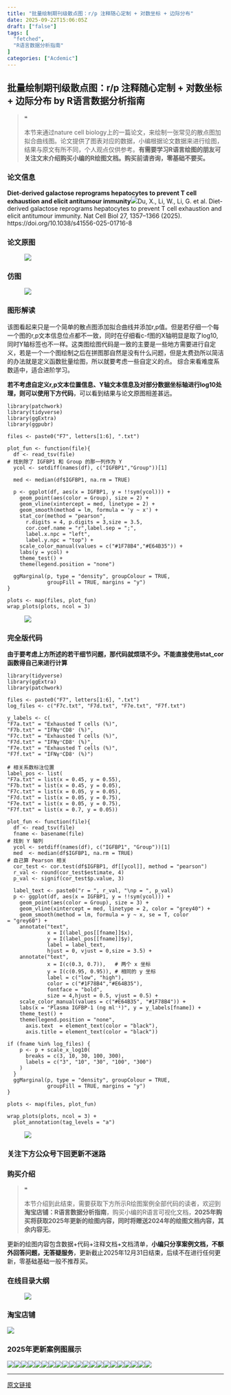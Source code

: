 ```yaml
---
title: "批量绘制期刊级散点图：r/p 注释随心定制 + 对数坐标 + 边际分布"
date: 2025-09-22T15:06:05Z
draft: ["false"]
tags: [
  "fetched",
  "R语言数据分析指南"
]
categories: ["Acdemic"]
---
```

批量绘制期刊级散点图：r/p 注释随心定制 + 对数坐标 + 边际分布 by R语言数据分析指南
------
<div><section data-tool="mdnice编辑器" data-website="https://www.mdnice.com" data-pm-slice="0 0 []"><blockquote><span><span leaf="">❝</span></span><p><span leaf="">本节来通过nature cell biology上的一篇论文，来绘制一张常见的散点图加拟合曲线图。论文提供了图表对应的数据，小编根据论文数据来进行绘图，结果与原文有所不同，个人观点仅供参考。</span><strong><span leaf="">有需要学习R语言绘图的朋友可关注文末介绍购买小编的R绘图文档。购买前请咨询，零基础不要买。</span></strong></p></blockquote><h3 data-cacheurl="" data-remoteid="" data-tool="mdnice编辑器"><span></span><span><span leaf="">论文信息</span></span><span></span></h3><p data-tool="mdnice编辑器"><strong><span leaf="">Diet-derived galactose reprograms hepatocytes to prevent T cell exhaustion and elicit antitumour immunity</span></strong><span leaf=""><img data-src="https://mmbiz.qpic.cn/mmbiz_png/EibnicgwScTAZcGoBLbrEHrClIic4xCxzliakQ4Rl5uAGZpjdia54ZssulCaoUpaxOZtibB5ticDqZWEHEXuK8MpD9Q5g/640?wx_fmt=png&amp;from=appmsg" data-ratio="0.4361111111111111" data-type="png" data-w="1080" data-imgfileid="100051793" src="https://mmbiz.qpic.cn/mmbiz_png/EibnicgwScTAZcGoBLbrEHrClIic4xCxzliakQ4Rl5uAGZpjdia54ZssulCaoUpaxOZtibB5ticDqZWEHEXuK8MpD9Q5g/640?wx_fmt=png&amp;from=appmsg">Du, X., Li, W., Li, G. et al. Diet-derived galactose reprograms hepatocytes to prevent T cell exhaustion and elicit antitumour immunity. Nat Cell Biol 27, 1357–1366 (2025). https://doi.org/10.1038/s41556-025-01716-8</span></p><h3 data-cacheurl="" data-remoteid="" data-tool="mdnice编辑器"><span></span><span><span leaf="">论文原图</span></span><span></span></h3><figure data-tool="mdnice编辑器"><span leaf=""><img data-src="https://mmbiz.qpic.cn/mmbiz_jpg/EibnicgwScTAZcGoBLbrEHrClIic4xCxzliaVI66QwFzeXh6M23t7A35Onvd3dicgSfN91Kygxx4I2886L9ASBzrlsw/640?wx_fmt=jpeg&amp;from=appmsg" data-ratio="0.7361111111111112" data-type="jpeg" data-w="1080" data-imgfileid="100051794" src="https://mmbiz.qpic.cn/mmbiz_jpg/EibnicgwScTAZcGoBLbrEHrClIic4xCxzliaVI66QwFzeXh6M23t7A35Onvd3dicgSfN91Kygxx4I2886L9ASBzrlsw/640?wx_fmt=jpeg&amp;from=appmsg"></span></figure><h3 data-cacheurl="" data-remoteid="" data-tool="mdnice编辑器"><span></span><span><span leaf="">仿图</span></span><span></span></h3><figure data-tool="mdnice编辑器"><span leaf=""><img data-src="https://mmbiz.qpic.cn/mmbiz_png/EibnicgwScTAZcGoBLbrEHrClIic4xCxzlialFKUzTmn4sjMOK2QYTKG3Dh10jdceA92uurv571nqCEfbia9JN5aEww/640?wx_fmt=png&amp;from=appmsg" data-ratio="0.5370370370370371" data-type="png" data-w="1080" data-imgfileid="100051790" src="https://mmbiz.qpic.cn/mmbiz_png/EibnicgwScTAZcGoBLbrEHrClIic4xCxzlialFKUzTmn4sjMOK2QYTKG3Dh10jdceA92uurv571nqCEfbia9JN5aEww/640?wx_fmt=png&amp;from=appmsg"></span></figure><h3 data-cacheurl="" data-remoteid="" data-tool="mdnice编辑器"><span></span><span><span leaf="">图形解读</span></span><span></span></h3><p data-tool="mdnice编辑器"><span leaf="">该图看起来只是一个简单的散点图添加拟合曲线并添加r,p值。但是若仔细一个每一个图的r,p文本信息位点都不一致，同时在仔细看c-f图的X轴明显是取了log10,同时Y轴标签也不一样。这类图绘图代码是一致的主要是一些地方需要进行自定义，若是一个一个图绘制之后在拼图那自然是没有什么问题，但是太费劲所以简洁的办法就是定义函数批量绘图，所以就要考虑一些自定义的点。 综合来看难度系数适中，适合进阶学习。</span></p><p data-tool="mdnice编辑器"><strong><span leaf="">若不考虑自定义r,p文本位置信息、Y轴文本信息及对部分数据坐标轴进行log10处理，则可以使用下方代码</span></strong><span leaf="">，可以看到结果与论文原图相差甚远。</span></p><pre data-tool="mdnice编辑器"><span data-cacheurl="" data-remoteid=""></span><code><span><span leaf="">library</span></span><span leaf="">(patchwork)</span><span leaf=""><br></span><span><span leaf="">library</span></span><span leaf="">(tidyverse)</span><span leaf=""><br></span><span><span leaf="">library</span></span><span leaf="">(ggExtra)</span><span leaf=""><br></span><span><span leaf="">library</span></span><span leaf="">(ggpubr)</span><span leaf=""><br></span><span leaf=""><br></span><span leaf="">files &lt;- paste0(</span><span><span leaf="">"F7"</span></span><span leaf="">, letters[</span><span><span leaf="">1</span></span><span leaf="">:</span><span><span leaf="">6</span></span><span leaf="">], </span><span><span leaf="">".txt"</span></span><span leaf="">)</span><span leaf=""><br></span><span leaf=""><br></span><span leaf="">plot_fun &lt;- </span><span><span leaf="">function</span></span><span leaf="">(file){</span><span leaf=""><br></span><span leaf="">  df &lt;- read_tsv(file)</span><span leaf=""><br></span><span><span leaf=""># 找到除了 IGFBP1 和 Group 的那一列作为 Y</span></span><span leaf=""><br></span><span leaf="">  ycol &lt;- setdiff(names(df), c(</span><span><span leaf="">"IGFBP1"</span></span><span leaf="">,</span><span><span leaf="">"Group"</span></span><span leaf="">))[</span><span><span leaf="">1</span></span><span leaf="">]</span><span leaf=""><br></span><span leaf=""><br></span><span leaf="">  med &lt;- median(df$IGFBP1, na.rm = </span><span><span leaf="">TRUE</span></span><span leaf="">)</span><span leaf=""><br></span><span leaf=""><br></span><span leaf="">  p &lt;- ggplot(df, aes(x = IGFBP1, y = !!sym(ycol))) +</span><span leaf=""><br></span><span leaf="">    geom_point(aes(color = Group), size = </span><span><span leaf="">2</span></span><span leaf="">) +</span><span leaf=""><br></span><span leaf="">    geom_vline(xintercept = med, linetype = </span><span><span leaf="">2</span></span><span leaf="">) +</span><span leaf=""><br></span><span leaf="">    geom_smooth(method = lm, formula = </span><span><span leaf="">'y ~ x'</span></span><span leaf="">) +</span><span leaf=""><br></span><span leaf="">    stat_cor(method = </span><span><span leaf="">"pearson"</span></span><span leaf="">,</span><span leaf=""><br></span><span leaf="">      r.digits = </span><span><span leaf="">4</span></span><span leaf="">, p.digits = </span><span><span leaf="">3</span></span><span leaf="">,size = </span><span><span leaf="">3.5</span></span><span leaf="">,</span><span leaf=""><br></span><span leaf="">      cor.coef.name = </span><span><span leaf="">"r"</span></span><span leaf="">,label.sep = </span><span><span leaf="">";"</span></span><span leaf="">,</span><span leaf=""><br></span><span leaf="">      label.x.npc = </span><span><span leaf="">"left"</span></span><span leaf="">,</span><span leaf=""><br></span><span leaf="">      label.y.npc = </span><span><span leaf="">"top"</span></span><span leaf="">) +</span><span leaf=""><br></span><span leaf="">    scale_color_manual(values = c(</span><span><span leaf="">"<a topic-id="mfv7i7b2-g8yq53" data-topic="1">#1F78B4</a>"</span></span><span leaf="">,</span><span><span leaf="">"<a topic-id="mfv7i7b2-bgj0cv" data-topic="1">#E64B35</a>"</span></span><span leaf="">)) +</span><span leaf=""><br></span><span leaf="">    labs(y = ycol) +  </span><span leaf=""><br></span><span leaf="">    theme_test() +</span><span leaf=""><br></span><span leaf="">    theme(legend.position = </span><span><span leaf="">"none"</span></span><span leaf="">)</span><span leaf=""><br></span><span leaf=""><br></span><span leaf="">  ggMarginal(p, type = </span><span><span leaf="">"density"</span></span><span leaf="">, groupColour = </span><span><span leaf="">TRUE</span></span><span leaf="">,</span><span leaf=""><br></span><span leaf="">             groupFill = </span><span><span leaf="">TRUE</span></span><span leaf="">, margins = </span><span><span leaf="">"y"</span></span><span leaf="">)</span><span leaf=""><br></span><span leaf="">}</span><span leaf=""><br></span><span leaf=""><br></span><span leaf="">plots &lt;- map(files, plot_fun)</span><span leaf=""><br></span><span leaf="">wrap_plots(plots, ncol = </span><span><span leaf="">3</span></span><span leaf="">)</span><span leaf=""><br></span></code></pre><figure data-tool="mdnice编辑器"><span leaf=""><img data-src="https://mmbiz.qpic.cn/mmbiz_png/EibnicgwScTAZcGoBLbrEHrClIic4xCxzliaFcPDryxjRJKm89faAjfkHpEDRdMNHoJQz9gVVzFJrFKspicZR2Y1Rqg/640?wx_fmt=png&amp;from=appmsg" data-ratio="0.5370370370370371" data-type="png" data-w="1080" data-imgfileid="100051791" src="https://mmbiz.qpic.cn/mmbiz_png/EibnicgwScTAZcGoBLbrEHrClIic4xCxzliaFcPDryxjRJKm89faAjfkHpEDRdMNHoJQz9gVVzFJrFKspicZR2Y1Rqg/640?wx_fmt=png&amp;from=appmsg"></span></figure><h3 data-cacheurl="" data-remoteid="" data-tool="mdnice编辑器"><span></span><span><span leaf="">完全版代码</span></span><span></span></h3><p data-tool="mdnice编辑器"><strong><span leaf="">由于要考虑上方所述的若干细节问题，那代码就烦琐不少。不能直接使用stat_cor函数得自己来进行计算</span></strong></p><pre data-tool="mdnice编辑器"><span data-cacheurl="" data-remoteid=""></span><code><span><span leaf="">library</span></span><span leaf="">(tidyverse)</span><span leaf=""><br></span><span><span leaf="">library</span></span><span leaf="">(ggExtra)</span><span leaf=""><br></span><span><span leaf="">library</span></span><span leaf="">(patchwork)</span><span leaf=""><br></span><span leaf=""><br></span><span leaf="">files &lt;- paste0(</span><span><span leaf="">"F7"</span></span><span leaf="">, letters[</span><span><span leaf="">1</span></span><span leaf="">:</span><span><span leaf="">6</span></span><span leaf="">], </span><span><span leaf="">".txt"</span></span><span leaf="">)</span><span leaf=""><br></span><span leaf="">log_files &lt;- c(</span><span><span leaf="">"F7c.txt"</span></span><span leaf="">, </span><span><span leaf="">"F7d.txt"</span></span><span leaf="">, </span><span><span leaf="">"F7e.txt"</span></span><span leaf="">, </span><span><span leaf="">"F7f.txt"</span></span><span leaf="">)</span><span leaf=""><br></span><span leaf=""><br></span><span leaf="">y_labels &lt;- c(</span><span leaf=""><br></span><span><span leaf="">"F7a.txt"</span></span><span leaf=""> = </span><span><span leaf="">"Exhausted T cells (%)"</span></span><span leaf="">,</span><span leaf=""><br></span><span><span leaf="">"F7b.txt"</span></span><span leaf=""> = </span><span><span leaf="">"IFNγ⁺CD8⁺ (%)"</span></span><span leaf="">,</span><span leaf=""><br></span><span><span leaf="">"F7c.txt"</span></span><span leaf=""> = </span><span><span leaf="">"Exhausted T cells (%)"</span></span><span leaf="">,</span><span leaf=""><br></span><span><span leaf="">"F7d.txt"</span></span><span leaf=""> = </span><span><span leaf="">"IFNγ⁺CD8⁺ (%)"</span></span><span leaf="">,</span><span leaf=""><br></span><span><span leaf="">"F7e.txt"</span></span><span leaf=""> = </span><span><span leaf="">"Exhausted T cells (%)"</span></span><span leaf="">,</span><span leaf=""><br></span><span><span leaf="">"F7f.txt"</span></span><span leaf=""> = </span><span><span leaf="">"IFNγ⁺CD8⁺ (%)"</span></span><span leaf="">)</span><span leaf=""><br></span><span leaf=""><br></span><span><span leaf=""># 相关系数标注位置</span></span><span leaf=""><br></span><span leaf="">label_pos &lt;- list(</span><span leaf=""><br></span><span><span leaf="">"F7a.txt"</span></span><span leaf=""> = list(x = </span><span><span leaf="">0.45</span></span><span leaf="">, y = </span><span><span leaf="">0.55</span></span><span leaf="">),</span><span leaf=""><br></span><span><span leaf="">"F7b.txt"</span></span><span leaf=""> = list(x = </span><span><span leaf="">0.45</span></span><span leaf="">, y = </span><span><span leaf="">0.05</span></span><span leaf="">),</span><span leaf=""><br></span><span><span leaf="">"F7c.txt"</span></span><span leaf=""> = list(x = </span><span><span leaf="">0.05</span></span><span leaf="">, y = </span><span><span leaf="">0.05</span></span><span leaf="">),</span><span leaf=""><br></span><span><span leaf="">"F7d.txt"</span></span><span leaf=""> = list(x = </span><span><span leaf="">0.05</span></span><span leaf="">, y = </span><span><span leaf="">0.75</span></span><span leaf="">),</span><span leaf=""><br></span><span><span leaf="">"F7e.txt"</span></span><span leaf=""> = list(x = </span><span><span leaf="">0.05</span></span><span leaf="">, y = </span><span><span leaf="">0.75</span></span><span leaf="">),</span><span leaf=""><br></span><span><span leaf="">"F7f.txt"</span></span><span leaf=""> = list(x = </span><span><span leaf="">0.7</span></span><span leaf="">, y = </span><span><span leaf="">0.05</span></span><span leaf="">))</span><span leaf=""><br></span><span leaf=""><br></span><span leaf="">plot_fun &lt;- </span><span><span leaf="">function</span></span><span leaf="">(file){</span><span leaf=""><br></span><span leaf="">  df &lt;- read_tsv(file)</span><span leaf=""><br></span><span leaf="">  fname &lt;- basename(file)</span><span leaf=""><br></span><span><span leaf=""># 找到 Y 轴列</span></span><span leaf=""><br></span><span leaf="">  ycol &lt;- setdiff(names(df), c(</span><span><span leaf="">"IGFBP1"</span></span><span leaf="">, </span><span><span leaf="">"Group"</span></span><span leaf="">))[</span><span><span leaf="">1</span></span><span leaf="">]</span><span leaf=""><br></span><span leaf="">  med  &lt;- median(df$IGFBP1, na.rm = </span><span><span leaf="">TRUE</span></span><span leaf="">)</span><span leaf=""><br></span><span><span leaf=""># 自己算 Pearson 相关</span></span><span leaf=""><br></span><span leaf="">  cor_test &lt;- cor.test(df$IGFBP1, df[[ycol]], method = </span><span><span leaf="">"pearson"</span></span><span leaf="">)</span><span leaf=""><br></span><span leaf="">  r_val &lt;- round(cor_test$estimate, </span><span><span leaf="">4</span></span><span leaf="">)</span><span leaf=""><br></span><span leaf="">  p_val &lt;- signif(cor_test$p.value, </span><span><span leaf="">3</span></span><span leaf="">)</span><span leaf=""><br></span><span leaf=""><br></span><span leaf="">  label_text &lt;- paste0(</span><span><span leaf="">"r = "</span></span><span leaf="">, r_val, </span><span><span leaf="">"\np = "</span></span><span leaf="">, p_val)</span><span leaf=""><br></span><span leaf="">  p &lt;- ggplot(df, aes(x = IGFBP1, y = !!sym(ycol))) +</span><span leaf=""><br></span><span leaf="">    geom_point(aes(color = Group), size = </span><span><span leaf="">3</span></span><span leaf="">) +</span><span leaf=""><br></span><span leaf="">    geom_vline(xintercept = med, linetype = </span><span><span leaf="">2</span></span><span leaf="">, color = </span><span><span leaf="">"grey40"</span></span><span leaf="">) +</span><span leaf=""><br></span><span leaf="">    geom_smooth(method = lm, formula = y ~ x, se = </span><span><span leaf="">T</span></span><span leaf="">, color = </span><span><span leaf="">"grey60"</span></span><span leaf="">) +</span><span leaf=""><br></span><span leaf="">    annotate(</span><span><span leaf="">"text"</span></span><span leaf="">,</span><span leaf=""><br></span><span leaf="">             x = I(label_pos[[fname]]$x),</span><span leaf=""><br></span><span leaf="">             y = I(label_pos[[fname]]$y),</span><span leaf=""><br></span><span leaf="">             label = label_text,</span><span leaf=""><br></span><span leaf="">             hjust = </span><span><span leaf="">0</span></span><span leaf="">, vjust = </span><span><span leaf="">0</span></span><span leaf="">,size = </span><span><span leaf="">3.5</span></span><span leaf="">) +</span><span leaf=""><br></span><span leaf="">    annotate(</span><span><span leaf="">"text"</span></span><span leaf="">,</span><span leaf=""><br></span><span leaf="">             x = I(c(</span><span><span leaf="">0.3</span></span><span leaf="">, </span><span><span leaf="">0.7</span></span><span leaf="">)),   </span><span><span leaf=""># 两个 x 坐标</span></span><span leaf=""><br></span><span leaf="">             y = I(c(</span><span><span leaf="">0.95</span></span><span leaf="">, </span><span><span leaf="">0.95</span></span><span leaf="">)), </span><span><span leaf=""># 相同的 y 坐标</span></span><span leaf=""><br></span><span leaf="">             label = c(</span><span><span leaf="">"low"</span></span><span leaf="">, </span><span><span leaf="">"high"</span></span><span leaf="">),</span><span leaf=""><br></span><span leaf="">             color = c(</span><span><span leaf="">"<a topic-id="mfv7i7b3-5eaom2" data-topic="1">#1F78B4</a>"</span></span><span leaf="">,</span><span><span leaf="">"<a topic-id="mfv7i7b3-rbipdo" data-topic="1">#E64B35</a>"</span></span><span leaf="">), </span><span leaf=""><br></span><span leaf="">             fontface = </span><span><span leaf="">"bold"</span></span><span leaf="">,</span><span leaf=""><br></span><span leaf="">             size = </span><span><span leaf="">4</span></span><span leaf="">,hjust = </span><span><span leaf="">0.5</span></span><span leaf="">, vjust = </span><span><span leaf="">0.5</span></span><span leaf="">) +</span><span leaf=""><br></span><span leaf="">    scale_color_manual(values = c(</span><span><span leaf="">"<a topic-id="mfv7i7b3-ndyirm" data-topic="1">#E64B35</a>"</span></span><span leaf="">, </span><span><span leaf="">"<a topic-id="mfv7i7b3-swe2p9" data-topic="1">#1F78B4</a>"</span></span><span leaf="">)) +</span><span leaf=""><br></span><span leaf="">    labs(x = </span><span><span leaf="">"Plasma IGFBP-1 (ng ml⁻¹)"</span></span><span leaf="">, y = y_labels[fname]) +</span><span leaf=""><br></span><span leaf="">    theme_test() +</span><span leaf=""><br></span><span leaf="">    theme(legend.position = </span><span><span leaf="">"none"</span></span><span leaf="">,</span><span leaf=""><br></span><span leaf="">      axis.text  = element_text(color = </span><span><span leaf="">"black"</span></span><span leaf="">),</span><span leaf=""><br></span><span leaf="">      axis.title = element_text(color = </span><span><span leaf="">"black"</span></span><span leaf="">))</span><span leaf=""><br></span><span leaf=""><br></span><span><span leaf="">if</span></span><span leaf=""> (fname %</span><span><span leaf="">in</span></span><span leaf="">% log_files) {</span><span leaf=""><br></span><span leaf="">    p &lt;- p + scale_x_log10(</span><span leaf=""><br></span><span leaf="">      breaks = c(</span><span><span leaf="">3</span></span><span leaf="">, </span><span><span leaf="">10</span></span><span leaf="">, </span><span><span leaf="">30</span></span><span leaf="">, </span><span><span leaf="">100</span></span><span leaf="">, </span><span><span leaf="">300</span></span><span leaf="">),</span><span leaf=""><br></span><span leaf="">      labels = c(</span><span><span leaf="">"3"</span></span><span leaf="">, </span><span><span leaf="">"10"</span></span><span leaf="">, </span><span><span leaf="">"30"</span></span><span leaf="">, </span><span><span leaf="">"100"</span></span><span leaf="">, </span><span><span leaf="">"300"</span></span><span leaf="">)</span><span leaf=""><br></span><span leaf="">    )</span><span leaf=""><br></span><span leaf="">  }</span><span leaf=""><br></span><span leaf="">  ggMarginal(p, type = </span><span><span leaf="">"density"</span></span><span leaf="">, groupColour = </span><span><span leaf="">TRUE</span></span><span leaf="">,</span><span leaf=""><br></span><span leaf="">             groupFill = </span><span><span leaf="">TRUE</span></span><span leaf="">, margins = </span><span><span leaf="">"y"</span></span><span leaf="">)</span><span leaf=""><br></span><span leaf="">}</span><span leaf=""><br></span><span leaf=""><br></span><span leaf="">plots &lt;- map(files, plot_fun)</span><span leaf=""><br></span><span leaf=""><br></span><span leaf="">wrap_plots(plots, ncol = </span><span><span leaf="">3</span></span><span leaf="">) +</span><span leaf=""><br></span><span leaf="">  plot_annotation(tag_levels = </span><span><span leaf="">"a"</span></span><span leaf="">)</span><span leaf=""><br></span></code></pre><figure data-tool="mdnice编辑器"><span leaf=""><img data-src="https://mmbiz.qpic.cn/mmbiz_png/EibnicgwScTAZcGoBLbrEHrClIic4xCxzlialFKUzTmn4sjMOK2QYTKG3Dh10jdceA92uurv571nqCEfbia9JN5aEww/640?wx_fmt=png&amp;from=appmsg" data-ratio="0.5370370370370371" data-type="png" data-w="1080" data-imgfileid="100051792" src="https://mmbiz.qpic.cn/mmbiz_png/EibnicgwScTAZcGoBLbrEHrClIic4xCxzlialFKUzTmn4sjMOK2QYTKG3Dh10jdceA92uurv571nqCEfbia9JN5aEww/640?wx_fmt=png&amp;from=appmsg"></span></figure><h3 data-cacheurl="" data-remoteid="" data-tool="mdnice编辑器"><span></span><span><span leaf="">关注下方公众号下回更新不迷路</span></span><span></span></h3><section nodeleaf=""><mp-common-profile data-pluginname="mpprofile" data-nickname="R语言数据分析指南" data-alias="YanJANtwo" data-from="0" data-headimg="http://mmbiz.qpic.cn/mmbiz_png/EibnicgwScTAZF0rpeZII9Ltl26VbVagriczTria1fib3XgjwwHEHFjPzkmGpqWDVVHBSzhENictUM2iavAKiaM5lc9USw/0?wx_fmt=png" data-signature="R语言重症爱好者，喜欢绘制各种精美的图表，喜欢的小伙伴可以关注我，跟我一起学习" data-id="Mzg3MzQzNTYzMw==" data-is_biz_ban="0" data-service_type="1" data-verify_status="0"></mp-common-profile></section><h3 data-cacheurl="" data-remoteid="" data-tool="mdnice编辑器"><span></span><span><span leaf="">购买介绍</span></span><span></span></h3><blockquote><span><span leaf="">❝</span></span><p><span leaf="">本节介绍到此结束，需要获取下方所示R绘图案例全部代码的读者，欢迎到</span><strong><span leaf="">淘宝店铺：R语言数据分析指南</span></strong><span leaf="">，购买小编的R语言可视化文档，</span><strong><span leaf="">2025年购买将获取2025年更新的绘图内容，同时将赠送2024年的绘图文档内容，其余内容无</span></strong><span leaf="">。</span></p></blockquote><p data-tool="mdnice编辑器"><span leaf="">更新的绘图内容包含数据+代码+注释文档+文档清单，</span><strong><span leaf="">小编只分享案例文档，不额外回答问题，无答疑服务</span></strong><span leaf="">，更新截止2025年12月31日结束，后续不在进行任何更新，零基础基础一般不推荐买。</span></p><h3 data-cacheurl="" data-remoteid="" data-tool="mdnice编辑器"><span></span><span><span leaf="">在线目录大纲</span></span><span></span></h3><figure data-tool="mdnice编辑器"><span leaf=""><img data-src="https://mmbiz.qpic.cn/mmbiz_png/EibnicgwScTAZcGoBLbrEHrClIic4xCxzliarwQeBicibF83aEq8rlfHzaaKdo2icywPN8TictXZcLZFp2nYwzZ2uAfFsg/640?wx_fmt=png&amp;from=appmsg" data-ratio="0.4166666666666667" data-type="png" data-w="1080" data-imgfileid="100051798" src="https://mmbiz.qpic.cn/mmbiz_png/EibnicgwScTAZcGoBLbrEHrClIic4xCxzliarwQeBicibF83aEq8rlfHzaaKdo2icywPN8TictXZcLZFp2nYwzZ2uAfFsg/640?wx_fmt=png&amp;from=appmsg"></span></figure><h3 data-cacheurl="" data-remoteid="" data-tool="mdnice编辑器"><span></span><span><span leaf="">淘宝店铺</span></span><span></span></h3><section nodeleaf=""><img data-src="https://mmbiz.qpic.cn/mmbiz_jpg/EibnicgwScTAbvhPDLGT8NaialEsht92PTYNJWpmVLfoYGic1uha5FyBrDCibibZCLjiazgvpT1XcdwibfVywD2el0VAgg/640?wx_fmt=jpeg" data-ratio="1.0210420841683367" data-s="300,640" data-type="jpeg" data-w="998" type="block" data-imgfileid="100019415" src="https://mmbiz.qpic.cn/mmbiz_jpg/EibnicgwScTAbvhPDLGT8NaialEsht92PTYNJWpmVLfoYGic1uha5FyBrDCibibZCLjiazgvpT1XcdwibfVywD2el0VAgg/640?wx_fmt=jpeg"></section><h3 data-cacheurl="" data-remoteid="" data-tool="mdnice编辑器"><span></span><span><span leaf="">2025年更新案例图展示</span></span><span></span></h3><p data-tool="mdnice编辑器"><span leaf=""><img data-src="https://mmbiz.qpic.cn/mmbiz_jpg/EibnicgwScTAZcGoBLbrEHrClIic4xCxzlia4McM4HuibZiaWEic3td81I855wEqkJKPKfgYNQChcJlP6QO1tnzB0sU3Q/640?wx_fmt=jpeg&amp;from=appmsg" data-ratio="0.38796296296296295" data-type="jpeg" data-w="1080" data-imgfileid="100051795" src="https://mmbiz.qpic.cn/mmbiz_jpg/EibnicgwScTAZcGoBLbrEHrClIic4xCxzlia4McM4HuibZiaWEic3td81I855wEqkJKPKfgYNQChcJlP6QO1tnzB0sU3Q/640?wx_fmt=jpeg&amp;from=appmsg"><img data-src="https://mmbiz.qpic.cn/mmbiz_jpg/EibnicgwScTAZcGoBLbrEHrClIic4xCxzlianqzGia659Jjl1xSf9n8xHTEhQn6MaAeUW3LYQfOnmxAnrzcRD3UrlIg/640?wx_fmt=jpeg&amp;from=appmsg" data-ratio="0.4962962962962963" data-type="jpeg" data-w="1080" data-imgfileid="100051797" src="https://mmbiz.qpic.cn/mmbiz_jpg/EibnicgwScTAZcGoBLbrEHrClIic4xCxzlianqzGia659Jjl1xSf9n8xHTEhQn6MaAeUW3LYQfOnmxAnrzcRD3UrlIg/640?wx_fmt=jpeg&amp;from=appmsg"><img data-src="https://mmbiz.qpic.cn/mmbiz_jpg/EibnicgwScTAZcGoBLbrEHrClIic4xCxzlia6VUKyJJ111hTfJuYwfWDibUHSJoM2gpNybicp3D1pSY2H6vdJFKlDMSg/640?wx_fmt=jpeg&amp;from=appmsg" data-ratio="0.425" data-type="jpeg" data-w="1080" data-imgfileid="100051796" src="https://mmbiz.qpic.cn/mmbiz_jpg/EibnicgwScTAZcGoBLbrEHrClIic4xCxzlia6VUKyJJ111hTfJuYwfWDibUHSJoM2gpNybicp3D1pSY2H6vdJFKlDMSg/640?wx_fmt=jpeg&amp;from=appmsg"><img data-src="https://mmbiz.qpic.cn/mmbiz_jpg/EibnicgwScTAZcGoBLbrEHrClIic4xCxzliaiczLo0dnqsLeYwvlLMicibxsheObfdvVo1mhM8qLiaJoH8l5nvl7b5PqOw/640?wx_fmt=jpeg&amp;from=appmsg" data-ratio="0.41944444444444445" data-type="jpeg" data-w="1080" data-imgfileid="100051799" src="https://mmbiz.qpic.cn/mmbiz_jpg/EibnicgwScTAZcGoBLbrEHrClIic4xCxzliaiczLo0dnqsLeYwvlLMicibxsheObfdvVo1mhM8qLiaJoH8l5nvl7b5PqOw/640?wx_fmt=jpeg&amp;from=appmsg"><img data-src="https://mmbiz.qpic.cn/mmbiz_jpg/EibnicgwScTAZcGoBLbrEHrClIic4xCxzliaVZWX12bR2wXGZkkAcrZ7EicO7f7Ex8BibMfMtqy28NDOjwRicRVh09MMg/640?wx_fmt=jpeg&amp;from=appmsg" data-ratio="0.4287037037037037" data-type="jpeg" data-w="1080" data-imgfileid="100051800" src="https://mmbiz.qpic.cn/mmbiz_jpg/EibnicgwScTAZcGoBLbrEHrClIic4xCxzliaVZWX12bR2wXGZkkAcrZ7EicO7f7Ex8BibMfMtqy28NDOjwRicRVh09MMg/640?wx_fmt=jpeg&amp;from=appmsg"><img data-src="https://mmbiz.qpic.cn/mmbiz_png/EibnicgwScTAZcGoBLbrEHrClIic4xCxzlia4DQicic0NvOf36DfVj4Rj5aA19q9S811micagDhrbL3Rg7W0MnjPXkFkw/640?wx_fmt=png&amp;from=appmsg" data-ratio="0.4064814814814815" data-type="png" data-w="1080" data-imgfileid="100051803" src="https://mmbiz.qpic.cn/mmbiz_png/EibnicgwScTAZcGoBLbrEHrClIic4xCxzlia4DQicic0NvOf36DfVj4Rj5aA19q9S811micagDhrbL3Rg7W0MnjPXkFkw/640?wx_fmt=png&amp;from=appmsg"><img data-src="https://mmbiz.qpic.cn/mmbiz_jpg/EibnicgwScTAZcGoBLbrEHrClIic4xCxzliaJOBCicEF8sZOLiaEYtAawf6T26CVDDQ94pQlpxVype70dEdKex0U1caw/640?wx_fmt=jpeg&amp;from=appmsg" data-ratio="0.4166666666666667" data-type="jpeg" data-w="1080" data-imgfileid="100051804" src="https://mmbiz.qpic.cn/mmbiz_jpg/EibnicgwScTAZcGoBLbrEHrClIic4xCxzliaJOBCicEF8sZOLiaEYtAawf6T26CVDDQ94pQlpxVype70dEdKex0U1caw/640?wx_fmt=jpeg&amp;from=appmsg"><img data-src="https://mmbiz.qpic.cn/mmbiz_jpg/EibnicgwScTAZcGoBLbrEHrClIic4xCxzlia0heIjFhoicXmgPjHX62LqGO3oZicFCQfMqIpn7lkl1wkTp7nEib8sZdjA/640?wx_fmt=jpeg&amp;from=appmsg" data-ratio="0.4222222222222222" data-type="jpeg" data-w="1080" data-imgfileid="100051801" src="https://mmbiz.qpic.cn/mmbiz_jpg/EibnicgwScTAZcGoBLbrEHrClIic4xCxzlia0heIjFhoicXmgPjHX62LqGO3oZicFCQfMqIpn7lkl1wkTp7nEib8sZdjA/640?wx_fmt=jpeg&amp;from=appmsg"><img data-src="https://mmbiz.qpic.cn/mmbiz_jpg/EibnicgwScTAZcGoBLbrEHrClIic4xCxzliat61SEyLn5UvQicf6dUJ4QhUNV4zLdX9SG7vFvkiaq675ZfdxIwwVrhiag/640?wx_fmt=jpeg&amp;from=appmsg" data-ratio="0.4185185185185185" data-type="jpeg" data-w="1080" data-imgfileid="100051802" src="https://mmbiz.qpic.cn/mmbiz_jpg/EibnicgwScTAZcGoBLbrEHrClIic4xCxzliat61SEyLn5UvQicf6dUJ4QhUNV4zLdX9SG7vFvkiaq675ZfdxIwwVrhiag/640?wx_fmt=jpeg&amp;from=appmsg"><img data-src="https://mmbiz.qpic.cn/mmbiz_jpg/EibnicgwScTAZcGoBLbrEHrClIic4xCxzliaa97RfZs78SocS6ahVncsusuNzib52KUNiav8iaW1e4cEHWR7t9ibgaVYkg/640?wx_fmt=jpeg&amp;from=appmsg" data-ratio="0.44351851851851853" data-type="jpeg" data-w="1080" data-imgfileid="100051806" src="https://mmbiz.qpic.cn/mmbiz_jpg/EibnicgwScTAZcGoBLbrEHrClIic4xCxzliaa97RfZs78SocS6ahVncsusuNzib52KUNiav8iaW1e4cEHWR7t9ibgaVYkg/640?wx_fmt=jpeg&amp;from=appmsg"><img data-src="https://mmbiz.qpic.cn/mmbiz_jpg/EibnicgwScTAZcGoBLbrEHrClIic4xCxzliaK5ISX5yCWFoMugfHu3amapWicIcGHFNcTyD5dqVCI2BU1YQDVBCMvsg/640?wx_fmt=jpeg&amp;from=appmsg" data-ratio="0.5148148148148148" data-type="jpeg" data-w="1080" data-imgfileid="100051805" src="https://mmbiz.qpic.cn/mmbiz_jpg/EibnicgwScTAZcGoBLbrEHrClIic4xCxzliaK5ISX5yCWFoMugfHu3amapWicIcGHFNcTyD5dqVCI2BU1YQDVBCMvsg/640?wx_fmt=jpeg&amp;from=appmsg"><img data-src="https://mmbiz.qpic.cn/mmbiz_jpg/EibnicgwScTAZcGoBLbrEHrClIic4xCxzliaA3vuhEbnxEXWH3ymdsWCDmicvq6qFhYOz0a70ZiaHaQMDyyujndf7VGw/640?wx_fmt=jpeg&amp;from=appmsg" data-ratio="0.41944444444444445" data-type="jpeg" data-w="1080" data-imgfileid="100051808" src="https://mmbiz.qpic.cn/mmbiz_jpg/EibnicgwScTAZcGoBLbrEHrClIic4xCxzliaA3vuhEbnxEXWH3ymdsWCDmicvq6qFhYOz0a70ZiaHaQMDyyujndf7VGw/640?wx_fmt=jpeg&amp;from=appmsg"><img data-src="https://mmbiz.qpic.cn/mmbiz_jpg/EibnicgwScTAZcGoBLbrEHrClIic4xCxzliaTUBZOtlicJ5hWIumlib1qWmvCaSDlEn0H0voa5PZkcSeaBy0Xib78NK1g/640?wx_fmt=jpeg&amp;from=appmsg" data-ratio="0.45" data-type="jpeg" data-w="1080" data-imgfileid="100051807" src="https://mmbiz.qpic.cn/mmbiz_jpg/EibnicgwScTAZcGoBLbrEHrClIic4xCxzliaTUBZOtlicJ5hWIumlib1qWmvCaSDlEn0H0voa5PZkcSeaBy0Xib78NK1g/640?wx_fmt=jpeg&amp;from=appmsg"><img data-src="https://mmbiz.qpic.cn/mmbiz_jpg/EibnicgwScTAZcGoBLbrEHrClIic4xCxzliap31VI7XiaBb3icrAxAuzDrGcR3CTZXrd7fFuFDOk91NegibrRzPksLSNA/640?wx_fmt=jpeg&amp;from=appmsg" data-ratio="0.4824074074074074" data-type="jpeg" data-w="1080" data-imgfileid="100051809" src="https://mmbiz.qpic.cn/mmbiz_jpg/EibnicgwScTAZcGoBLbrEHrClIic4xCxzliap31VI7XiaBb3icrAxAuzDrGcR3CTZXrd7fFuFDOk91NegibrRzPksLSNA/640?wx_fmt=jpeg&amp;from=appmsg"><img data-src="https://mmbiz.qpic.cn/mmbiz_jpg/EibnicgwScTAZcGoBLbrEHrClIic4xCxzliazC9iburEXRuLdfk9AXI2Zat3rN6UmkxTgkJtCe1vUQJicHE2o275dOicA/640?wx_fmt=jpeg&amp;from=appmsg" data-ratio="0.42777777777777776" data-type="jpeg" data-w="1080" data-imgfileid="100051814" src="https://mmbiz.qpic.cn/mmbiz_jpg/EibnicgwScTAZcGoBLbrEHrClIic4xCxzliazC9iburEXRuLdfk9AXI2Zat3rN6UmkxTgkJtCe1vUQJicHE2o275dOicA/640?wx_fmt=jpeg&amp;from=appmsg"><img data-src="https://mmbiz.qpic.cn/mmbiz_jpg/EibnicgwScTAZcGoBLbrEHrClIic4xCxzliaIKkxbG6BeTZqI0peISicCtYMtIISEqwaGicmQUukBpciciaRuIEjuSAH9g/640?wx_fmt=jpeg&amp;from=appmsg" data-ratio="0.4287037037037037" data-type="jpeg" data-w="1080" data-imgfileid="100051811" src="https://mmbiz.qpic.cn/mmbiz_jpg/EibnicgwScTAZcGoBLbrEHrClIic4xCxzliaIKkxbG6BeTZqI0peISicCtYMtIISEqwaGicmQUukBpciciaRuIEjuSAH9g/640?wx_fmt=jpeg&amp;from=appmsg"><img data-src="https://mmbiz.qpic.cn/mmbiz_jpg/EibnicgwScTAZcGoBLbrEHrClIic4xCxzliahmOF9mpebFDhibKUhSjJ2ibEx3w7f9WvmlnZU6JjtfEVtvWdV3aseajw/640?wx_fmt=jpeg&amp;from=appmsg" data-ratio="0.42592592592592593" data-type="jpeg" data-w="1080" data-imgfileid="100051812" src="https://mmbiz.qpic.cn/mmbiz_jpg/EibnicgwScTAZcGoBLbrEHrClIic4xCxzliahmOF9mpebFDhibKUhSjJ2ibEx3w7f9WvmlnZU6JjtfEVtvWdV3aseajw/640?wx_fmt=jpeg&amp;from=appmsg"><img data-src="https://mmbiz.qpic.cn/mmbiz_jpg/EibnicgwScTAZcGoBLbrEHrClIic4xCxzliaItj3BwuDYRawggKHS2GEvRvWnrBH4u0TAvgHxPCwSWHzq66Ox0H14A/640?wx_fmt=jpeg&amp;from=appmsg" data-ratio="0.4212962962962963" data-type="jpeg" data-w="1080" data-imgfileid="100051813" src="https://mmbiz.qpic.cn/mmbiz_jpg/EibnicgwScTAZcGoBLbrEHrClIic4xCxzliaItj3BwuDYRawggKHS2GEvRvWnrBH4u0TAvgHxPCwSWHzq66Ox0H14A/640?wx_fmt=jpeg&amp;from=appmsg"><img data-src="https://mmbiz.qpic.cn/mmbiz_png/EibnicgwScTAZcGoBLbrEHrClIic4xCxzliaU8wxDM5N8W9rZBibFkSYiaOI6OFVgtKphx1lkDevJ18oIwbUJibehajxA/640?wx_fmt=png&amp;from=appmsg" data-ratio="0.4255555555555556" data-type="png" data-w="900" data-imgfileid="100051810" src="https://mmbiz.qpic.cn/mmbiz_png/EibnicgwScTAZcGoBLbrEHrClIic4xCxzliaU8wxDM5N8W9rZBibFkSYiaOI6OFVgtKphx1lkDevJ18oIwbUJibehajxA/640?wx_fmt=png&amp;from=appmsg"><img data-src="https://mmbiz.qpic.cn/mmbiz_png/EibnicgwScTAZcGoBLbrEHrClIic4xCxzliaymEzP6OT6IIVJibEjWpiaQlPDNRINGsIJ0XtBp7PX8Vypcq2Zy0Xkokg/640?wx_fmt=png&amp;from=appmsg" data-ratio="0.4255555555555556" data-type="png" data-w="900" data-imgfileid="100051819" src="https://mmbiz.qpic.cn/mmbiz_png/EibnicgwScTAZcGoBLbrEHrClIic4xCxzliaymEzP6OT6IIVJibEjWpiaQlPDNRINGsIJ0XtBp7PX8Vypcq2Zy0Xkokg/640?wx_fmt=png&amp;from=appmsg"><img data-src="https://mmbiz.qpic.cn/mmbiz_png/EibnicgwScTAZcGoBLbrEHrClIic4xCxzliazfFs1kluUaRibj3umhsLHeFicuRZk0ALia9LrEI3yj51reicxJn7hLrzVg/640?wx_fmt=png&amp;from=appmsg" data-ratio="0.4255555555555556" data-type="png" data-w="900" data-imgfileid="100051818" src="https://mmbiz.qpic.cn/mmbiz_png/EibnicgwScTAZcGoBLbrEHrClIic4xCxzliazfFs1kluUaRibj3umhsLHeFicuRZk0ALia9LrEI3yj51reicxJn7hLrzVg/640?wx_fmt=png&amp;from=appmsg"></span></p></section><p><mp-style-type data-value="3"></mp-style-type></p></div>  
<hr>
<a href="https://mp.weixin.qq.com/s/ywYz0ZV_4hnPBj63f62ODQ",target="_blank" rel="noopener noreferrer">原文链接</a>
